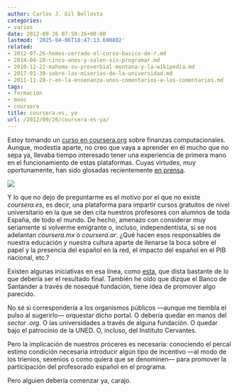 ```yaml
---
author: Carlos J. Gil Bellosta
categories:
- varios
date: 2012-09-26 07:59:26+00:00
lastmod: '2025-04-06T18:47:13.690802'
related:
- 2012-07-26-hemos-cerrado-el-curso-basico-de-r.md
- 2014-04-28-cinco-anos-y-salen-sin-programar.md
- 2010-12-22-mahoma-su-proverbial-montana-y-la-wikipedia.md
- 2017-01-30-sobre-las-miserias-de-la-universidad.md
- 2011-11-28-r-en-la-ensenanza-unos-comentarios-a-los-comentarios.md
tags:
- formación
- mooc
- coursera
title: coursera.es, ya
url: /2012/09/26/coursera-es-ya/
---
```


Estoy tomando un [curso en coursera.org](https://class.coursera.org/compfinance-2012-001/auth/welcome?type=logout&visiting=%2Fcompfinance-2012-001%2Fclass%2Findex) sobre finanzas computacionales. Aunque, modestia aparte, no creo que vaya a aprender en él mucho que no sepa ya, llevaba tiempo interesado tener una experiencia de primera mano en el funcionamiento de estas plataformas. Cuyas virtudes, muy oportunamente, han sido glosadas recientemente [en prensa](http://economia.elpais.com/economia/2012/09/21/actualidad/1348225294_720111.html).

[![](/wp-uploads/2012/09/coursera.jpg)
](/wp-uploads/2012/09/coursera.jpg)


Y lo que no dejo de preguntarme es el motivo por el que no existe _coursera.es_, es decir, una plataforma para impartir cursos gratuitos de nivel universitario en la que se den cita nuestros profesores con alumnos de toda España, de todo el mundo. De hecho, amenazo con considerar muy seriamente si  volverme emigrante o, incluso, independentista, si se nos adelantan _coursera.mx_ o _coursera.ar_. ¿Qué hacen esos responsables de nuestra educación y nuestra cultura aparte de llenarse la boca sobre el papel y la presencia del español en la red, el impacto del español en el PIB nacional, etc.?

Existen algunas iniciativas en esa línea, como [esta](http://labs.iebschool.com/proyectos/), que dista bastante de lo que debería ser el resultado final. También he oído que dizque el Banco de Santander a través de nosequé fundación, tiene idea de promover algo parecido.

No sé si correspondería a los organismos públicos —aunque me tiembla el pulso al sugerirlo— orquestar dicho portal. O debería quedar en manos del _sector .org_. O las universidades a través de alguna fundación. O quedar bajo el patrocinio de la UNED. O, incluso, del Instituto Cervantes.

Pero la implicación de nuestros próceres es necesaria: conociendo el percal estimo condición necesaria introducir algún tipo de incentivo —al modo de los trienios, sexenios o como quiera que se denominen— para promover la participación del profesorado español en el programa.

Pero alguien debería comenzar ya, carajo.